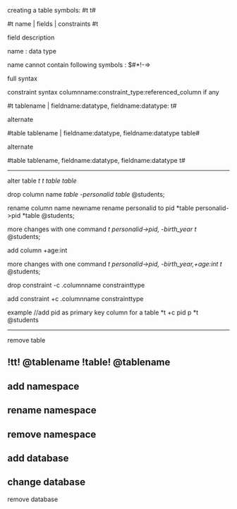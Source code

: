creating a table
symbols: #t t#

#t name | fields | constraints  #t

field description

name : data type

name cannot contain following symbols : $#*!-=>

full syntax

constraint syntax
columnname:constraint_type:referenced_column if any

#t tablename | fieldname:datatype, fieldname:datatype: t#

alternate

#table tablename | fieldname:datatype, fieldname:datatype table#

alternate

#table tablename, fieldname:datatype, fieldname:datatype t#

------
alter table
*t t*
*table table*

drop column name 
*table -personalid table* @students;

rename column name newname 
rename personalid to pid
*table personalid->pid *table @students;

more changes with one command
*t personalid->pid, -birth_year t* @students;

add column
+age:int

more changes with one command
*t personalid->pid, -birth_year,+age:int t* @students;

drop constraint
-c .columnname constrainttype

add constraint
+c .columnname constrainttype

example
//add pid as primary key column for a table
*t +c pid p *t @students

-----
remove table

!tt! @tablename
!table!  @tablename
------
add namespace
------
rename namespace
------
remove namespace
------
add database
------
change database
------
remove database